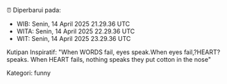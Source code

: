 ⏰ Diperbarui pada:
- WIB: Senin, 14 April 2025 21.29.36 UTC
- WITA: Senin, 14 April 2025 22.29.36 UTC
- WIT: Senin, 14 April 2025 23.29.36 UTC

Kutipan Inspiratif:
"When WORDS fail, eyes speak.When eyes fail,?HEART? speaks. When HEART fails, nothing speaks they put cotton in the nose"


Kategori: funny

